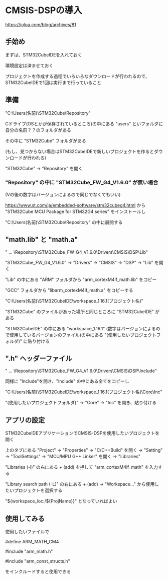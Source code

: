 # CMSIS-DSPの導入
https://ioloa.com/blog/archives/81
## 手始め
まずは、STM32CubeIDEを入れておく

環境設定は済ませておく

プロジェクトを作成する過程でいろいろなダウンロードが行われるので、STM32CubeIDEで1回は実行まで行っていること

## 準備
"C:\Users\(名前)\STM32Cube\Repository"

Cドライブ(OSとかが保存されているところ)の中にある "users" といフォルダに自分の名前？？のフォルダがある

その中に "STM32Cube" フォルダがある

(もし、見つからない場合はSTM32CubeIDEで新しいプロジェクトを作るとダウンロードが行われる)

"STM32Cube" → "Repository" を開く

### "Repository" の中に "STM32Cube_FW_G4_V1.6.0" が無い場合
(Vの後の数字はバージョンによるので同じでなくてもいい)

https://www.st.com/ja/embedded-software/stm32cubeg4.html
から "STM32Cube MCU Package for STM32G4 series" をインストールし

 "C:\Users\(名前)\STM32Cube\Repository" の中に展開する

## "math.lib" と "math.a"

" ... \Repository\STM32Cube_FW_G4_V1.6.0\Drivers\CMSIS\DSP\Lib" 

"STM32Cube_FW_G4_V1.6.0" → "Drivers" → "CMSIS" → "DSP" → "Lib" を開く

"Lib" の中にある "ARM" フォルダから "arm_cortexM4lf_math.lib" をコピー

"GCC" フォルダから "libarm_cortexM4lf_math.a" をコピーする

"C:\Users\(名前)\STM32CubeIDE\workspace_1.16.1\(プロジェクト名)"

"STM32Cube" のファイルがあった場所と同じところに "STM32CubeIDE" がある

"STM32CubeIDE" の中にある "workspace_1.16.1" (数字はバージョンによるので使用しているバージョンのファイル)の中にある "(使用したいプロジェクトフォルダ)" に貼り付ける

## ".h" ヘッダーファイル

" ... \Repository\STM32Cube_FW_G4_V1.6.0\Drivers\CMSIS\DSP\Include"

同様に "Include"を開き、"Include" の中にある全てをコピーし

"C:\Users\(名前)\STM32CubeIDE\workspace_1.16.1\(プロジェクト名)\Core\Inc"

"(使用したいプロジェクトフォルダ)" → "Core" → "Inc" を開き、貼り付ける

## アプリの設定

STM32CubeIDEアプリケーションでCMSIS-DSPを使用したいプロジェクトを開く

上のタブにある "Project" → "Properties" → "C/C++Build" を開く → "Setting" → "ToolSettings" → "MCU/MPU G++ Linker" を開く → "Libraries"

"Libraries (-l)" の右にある + (add) を押して "arm_cortexM4lf_math" を入力する

"Library search path (-L)" の右にある + (add) → "Workspace..." から使用したいプロジェクトを選択する　

"${workspace_loc:/${ProjName}}" となっていればよい　

## 使用してみる
使用したいファイルで

#define ARM_MATH_CM4

#include "arm_math.h"

#include "arm_const_structs.h"

をインクルードすると使用できる
